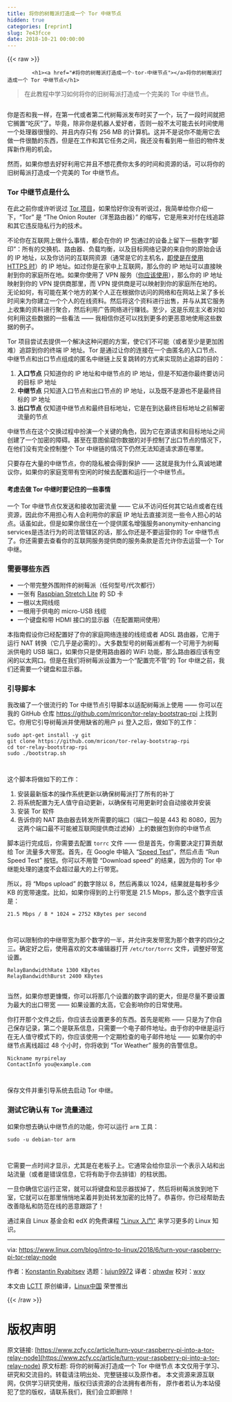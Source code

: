 ```yaml
---
title: 将你的树莓派打造成一个 Tor 中继节点
hidden: true
categories: [reprint]
slug: 7e43fcce
date: 2018-10-21 00:00:00
---
```


{{< raw >}}

            <h1><a href="#将你的树莓派打造成一个-tor-中继节点"></a>将你的树莓派打造成一个 Tor 中继节点</h1>
<blockquote>
<p>在此教程中学习如何将你的旧树莓派打造成一个完美的 Tor 中继节点。</p>
</blockquote>
<p><a href="https://camo.githubusercontent.com/87c7dab3e0caa528b4ce1cc01b86a061372577a6/68747470733a2f2f7777772e6c696e75782e636f6d2f73697465732f6c636f6d2f66696c65732f7374796c65732f72656e64657265645f66696c652f7075626c69632f746f722d6f6e696f6e2d726f757465722e6a70673f69746f6b3d3657556c30456c48"><img src="https://p0.ssl.qhimg.com/t01b08ea3068153da47.jpg" alt=""></a></p>
<p>你是否和我一样，在第一代或者第二代树莓派发布时买了一个，玩了一段时间就把它搁置“吃灰”了。毕竟，除非你是机器人爱好者，否则一般不太可能去长时间使用一个处理器很慢的、并且内存只有 256 MB 的计算机。这并不是说你不能用它去做一件很酷的东西，但是在工作和其它任务之间，我还没有看到用一些旧的物件发挥新作用的机会。</p>
<p>然而，如果你想去好好利用它并且不想花费你太多的时间和资源的话，可以将你的旧树莓派打造成一个完美的 Tor 中继节点。</p>
<h3><a href="#tor-中继节点是什么"></a>Tor 中继节点是什么</h3>
<p>在此之前你或许听说过 <a href="https://www.torproject.org/">Tor 项目</a>，如果恰好你没有听说过，我简单给你介绍一下，“Tor” 是 “The Onion Router（洋葱路由器）” 的缩写，它是用来对付在线追踪和其它违反隐私行为的技术。</p>
<p>不论你在互联网上做什么事情，都会在你的 IP 包通过的设备上留下一些数字“脚印”：所有的交换机、路由器、负载均衡，以及目标网络记录的来自你的原始会话的 IP 地址，以及你访问的互联网资源（通常是它的主机名，<a href="https://en.wikipedia.org/wiki/Server_Name_Indication#Security_implications">即使是在使用 HTTPS 时</a>）的 IP 地址。如过你是在家中上互联网，那么你的 IP 地址可以直接映射到你的家庭所在地。如果你使用了 VPN 服务（<a href="https://www.linux.com/blog/2017/10/tips-secure-your-network-wake-krack">你应该使用</a>），那么你的 IP 地址映射到你的 VPN 提供商那里，而 VPN 提供商是可以映射到你的家庭所在地的。无论如何，有可能在某个地方的某个人正在根据你访问的网络和在网站上呆了多长时间来为你建立一个个人的在线资料。然后将这个资料进行出售，并与从其它服务上收集的资料进行聚合，然后利用广告网络进行赚钱。至少，这是乐观主义者对如何利用这些数据的一些看法 —— 我相信你还可以找到更多的更恶意地使用这些数据的例子。</p>
<p>Tor 项目尝试去提供一个解决这种问题的方案，使它们不可能（或者至少是更加困难）追踪到你的终端 IP 地址。Tor 是通过让你的连接在一个由匿名的入口节点、中继节点和出口节点组成的匿名中继链上反复跳转的方式来实现防止追踪的目的：</p>
<ol>
<li><strong>入口节点</strong> 只知道你的 IP 地址和中继节点的 IP 地址，但是不知道你最终要访问的目标 IP 地址</li>
<li><strong>中继节点</strong> 只知道入口节点和出口节点的 IP 地址，以及既不是源也不是最终目标的 IP 地址</li>
<li><strong>出口节点</strong> 仅知道中继节点和最终目标地址，它是在到达最终目标地址之前解密流量的节点</li>
</ol>
<p>中继节点在这个交换过程中扮演一个关键的角色，因为它在源请求和目标地址之间创建了一个加密的障碍。甚至在意图偷窥你数据的对手控制了出口节点的情况下，在他们没有完全控制整个 Tor 中继链的情况下仍然无法知道请求源在哪里。</p>
<p>只要存在大量的中继节点，你的隐私被会得到保护 —— 这就是我为什么真诚地建议你，如果你的家庭宽带有空闲的时候去配置和运行一个中继节点。</p>
<h4><a href="#考虑去做-tor-中继时要记住的一些事情"></a>考虑去做 Tor 中继时要记住的一些事情</h4>
<p>一个 Tor 中继节点仅发送和接收加密流量 —— 它从不访问任何其它站点或者在线资源，因此你不用担心有人会利用你的家庭 IP 地址去直接浏览一些令人担心的站点。话虽如此，但是如果你居住在一个提供匿名增强服务anonymity-enhancing services是违法行为的司法管辖区的话，那么你还是不要运营你的 Tor 中继节点了。你还需要去查看你的互联网服务提供商的服务条款是否允许你去运营一个 Tor 中继。</p>
<h3><a href="#需要哪些东西"></a>需要哪些东西</h3>
<ul>
<li>一个带完整外围附件的树莓派（任何型号/代次都行）</li>
<li>一张有 <a href="https://www.raspberrypi.org/downloads/raspbian/">Raspbian Stretch Lite</a> 的 SD 卡</li>
<li>一根以太网线缆</li>
<li>一根用于供电的 micro-USB 线缆</li>
<li>一个键盘和带 HDMI 接口的显示器（在配置期间使用）</li>
</ul>
<p>本指南假设你已经配置好了你的家庭网络连接的线缆或者 ADSL 路由器，它用于运行 NAT 转换（它几乎是必需的）。大多数型号的树莓派都有一个可用于为树莓派供电的 USB 端口，如果你只是使用路由器的 WiFi 功能，那么路由器应该有空闲的以太网口。但是在我们将树莓派设置为一个“配置完不管”的 Tor 中继之前，我们还需要一个键盘和显示器。</p>
<h3><a href="#引导脚本"></a>引导脚本</h3>
<p>我改编了一个很流行的 Tor 中继节点引导脚本以适配树莓派上使用 —— 你可以在我的 GitHub 仓库 <a href="https://github.com/mricon/tor-relay-bootstrap-rpi">https://github.com/mricon/tor-relay-bootstrap-rpi</a> 上找到它。你用它引导树莓派并使用缺省的用户 <code>pi</code> 登入之后，做如下的工作：</p>
<pre><code class="hljs stata">sudo apt-get install -y git
git clone https:<span class="hljs-comment">//github.com/mricon/tor-relay-bootstrap-rpi</span>
<span class="hljs-keyword">cd</span> tor-relay-<span class="hljs-keyword">bootstrap</span>-rpi
sudo ./<span class="hljs-keyword">bootstrap</span>.<span class="hljs-keyword">sh</span>

</code></pre><p>这个脚本将做如下的工作：</p>
<ol>
<li>安装最新版本的操作系统更新以确保树莓派打了所有的补丁</li>
<li>将系统配置为无人值守自动更新，以确保有可用更新时会自动接收并安装</li>
<li>安装 Tor 软件</li>
<li>告诉你的 NAT 路由器去转发所需要的端口（端口一般是 443 和 8080，因为这两个端口最不可能被互联网提供商过滤掉）上的数据包到你的中继节点</li>
</ol>
<p>脚本运行完成后，你需要去配置 <code>torrc</code> 文件 —— 但是首先，你需要决定打算贡献给 Tor 流量多大带宽。首先，在 Google 中输入 “<a href="https://www.google.com/search?q=speed+test">Speed Test</a>”，然后点击 “Run Speed Test” 按钮。你可以不用管 “Download speed” 的结果，因为你的 Tor 中继能处理的速度不会超过最大的上行带宽。</p>
<p>所以，将 “Mbps upload” 的数字除以 8，然后再乘以 1024，结果就是每秒多少 KB 的宽带速度。比如，如果你得到的上行带宽是 21.5 Mbps，那么这个数字应该是：</p>
<pre><code class="hljs lsl"><span class="hljs-number">21.5</span> Mbps / <span class="hljs-number">8</span> * <span class="hljs-number">1024</span> = <span class="hljs-number">2752</span> KBytes per second

</code></pre><p>你可以限制你的中继带宽为那个数字的一半，并允许突发带宽为那个数字的四分之三。确定好之后，使用喜欢的文本编辑器打开 <code>/etc/tor/torrc</code> 文件，调整好带宽设置。</p>
<pre><code class="hljs lsl">RelayBandwidthRate <span class="hljs-number">1300</span> KBytes
RelayBandwidthBurst <span class="hljs-number">2400</span> KBytes

</code></pre><p>当然，如果你想更慷慨，你可以将那几个设置的数字调的更大，但是尽量不要设置为最大的出口带宽 —— 如果设置的太高，它会影响你的日常使用。</p>
<p>你打开那个文件之后，你应该去设置更多的东西。首先是昵称 —— 只是为了你自己保存记录，第二个是联系信息，只需要一个电子邮件地址。由于你的中继是运行在无人值守模式下的，你应该使用一个定期检查的电子邮件地址 —— 如果你的中继节点离线超过 48 个小时，你将收到 “Tor Weather” 服务的告警信息。</p>
<pre><code class="hljs css"><span class="hljs-selector-tag">Nickname</span> <span class="hljs-selector-tag">myrpirelay</span>
<span class="hljs-selector-tag">ContactInfo</span> <span class="hljs-selector-tag">you</span>@<span class="hljs-keyword">example</span>.<span class="hljs-keyword">com</span>

</code></pre><p>保存文件并重引导系统去启动 Tor 中继。</p>
<h3><a href="#测试它确认有-tor-流量通过"></a>测试它确认有 Tor 流量通过</h3>
<p>如果你想去确认中继节点的功能，你可以运行 <code>arm</code> 工具：</p>
<pre><code class="hljs armasm"><span class="hljs-symbol">sudo</span> -u debian-tor <span class="hljs-meta">arm</span>

</code></pre><p>它需要一点时间才显示，尤其是在老板子上。它通常会给你显示一个表示入站和出站流量（或者是错误信息，它将有助于你去排错）的柱状图。</p>
<p>一旦你确信它运行正常，就可以将键盘和显示器拔掉了，然后将树莓派放到地下室，它就可以在那里悄悄地呆着并到处转发加密的比特了。恭喜你，你已经帮助去改善隐私和防范在线的恶意跟踪了！</p>
<p>通过来自 Linux 基金会和 edX 的免费课程 <a href="https://training.linuxfoundation.org/linux-courses/system-administration-training/introduction-to-linux">"Linux 入门"</a> 来学习更多的 Linux 知识。</p>
<hr>
<p>via: <a href="https://www.linux.com/blog/intro-to-linux/2018/6/turn-your-raspberry-pi-tor-relay-node">https://www.linux.com/blog/intro-to-linux/2018/6/turn-your-raspberry-pi-tor-relay-node</a></p>
<p>作者：<a href="https://www.linux.com/users/mricon">Konstantin Ryabitsev</a> 选题：<a href="https://github.com/lujun9972">lujun9972</a> 译者：<a href="https://github.com/qhwdw">qhwdw</a> 校对：<a href="https://github.com/wxy">wxy</a></p>
<p>本文由 <a href="https://github.com/LCTT/TranslateProject">LCTT</a> 原创编译，<a href="https://linux.cn/">Linux中国</a> 荣誉推出</p>

          
{{< /raw >}}

# 版权声明
原文链接: [https://www.zcfy.cc/article/turn-your-raspberry-pi-into-a-tor-relay-node](https://www.zcfy.cc/article/turn-your-raspberry-pi-into-a-tor-relay-node)
原文标题: 将你的树莓派打造成一个 Tor 中继节点
本文仅用于学习、研究和交流目的。转载请注明出处、完整链接以及原作者。
本文资源来源互联网，仅供学习研究使用，版权归该资源的合法拥有者所有，
原作者若认为本站侵犯了您的版权，请联系我们，我们会立即删除！
